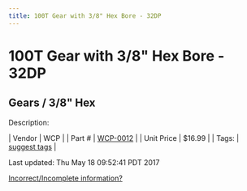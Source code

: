 ```yaml
---
title: 100T Gear with 3/8" Hex Bore - 32DP
---
```


# 100T Gear with 3/8" Hex Bore - 32DP
## Gears / 3/8" Hex
Description: 	 

| Vendor | WCP | 
| Part # | [WCP-0012](http://www.wcproducts.net/WCP-0012) | 
| Unit Price | $16.99 | 
| Tags: | [suggest tags](https://docs.google.com/forms/d/e/1FAIpQLSeWyY8v3RgOty-MyWmh9U0iivNYN_molChYyS-0U-o-kOAv_g/viewform) | 

Last updated: Thu May 18 09:52:41 PDT 2017

 [Incorrect/Incomplete information?](https://docs.google.com/forms/d/e/1FAIpQLSeWyY8v3RgOty-MyWmh9U0iivNYN_molChYyS-0U-o-kOAv_g/viewform)